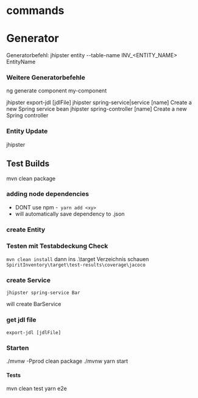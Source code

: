 commands
========

# Generator

Generatorbefehl:
jhipster entity --table-name INV_<ENTITY_NAME> EntityName

### Weitere Generatorbefehle
ng generate component my-component

jhipster export-jdl [jdlFile]
jhipster spring-service|service [name]  Create a new Spring service bean
jhipster spring-controller [name]       Create a new Spring controller

### Entity Update
jhipster 


## Test Builds
mvn clean package

### adding node dependencies
- DONT use npm
-` yarn add <xy>`
- will automatically save dependency to .json

### create Entity

### Testen mit Testabdeckung Check
`mvn clean install`
dann ins .\target Verzeichnis schauen
`SpiritInventory\target\test-results\coverage\jacoco`


### create Service
```code
jhipster spring-service Bar
```
will create BarService

### get jdl file
`export-jdl [jdlFile]`


### Starten
./mvnw -Pprod clean package
./mvnw
yarn start

#### Tests
mvn clean test
yarn e2e
